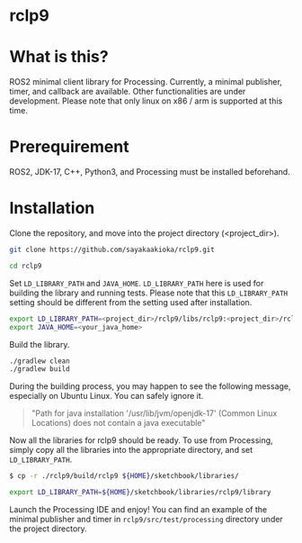 # rclp9

# What is this?

ROS2 minimal client library for Processing. Currently, a minimal publisher,
timer, and callback are available. Other functionalities are under development.
Please note that only linux on x86 / arm is supported at this time.

# Prerequirement

ROS2, JDK-17, C++, Python3, and Processing must be installed beforehand.

# Installation

Clone the repository, and move into the project directory (<project_dir>).

```bash
git clone https://github.com/sayakaakioka/rclp9.git
```

```bash
cd rclp9
```

Set `LD_LIBRARY_PATH` and `JAVA_HOME`. `LD_LIBRARY_PATH` here is used for building the library and running tests. Please note that this `LD_LIBRARY_PATH` setting should be different from the setting used after installation.

```bash
export LD_LIBRARY_PATH=<project_dir>/rclp9/libs/rclp9:<project_dir>/rclp9/libs/ros:<project_dir>/rclp9/libs
export JAVA_HOME=<your_java_home>
```

Build the library.

```bash
./gradlew clean
./gradlew build
```

During the building process, you may happen to see the following message, especially on Ubuntu Linux.
You can safely ignore it.

> "Path for java installation '/usr/lib/jvm/openjdk-17' (Common Linux Locations) does not contain a java executable"

Now all the libraries for rclp9 should be ready. To use from Processing, simply copy
all the libraries into the appropriate directory, and set `LD_LIBRARY_PATH`.

```bash
$ cp -r ./rclp9/build/rclp9 ${HOME}/sketchbook/libraries/
```

```bash
export LD_LIBRARY_PATH=${HOME}/sketchbook/libraries/rclp9/library
```

Launch the Processing IDE and enjoy! You can find an example of the minimal publisher and timer in
`rclp9/src/test/processing` directory under the project directory.